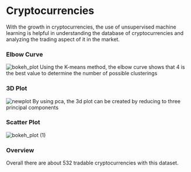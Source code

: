 # Cryptocurrencies
With the growth in cryptocurrencies, the use of unsupervised machine learning is helpful in understanding the database of cryptocurrencies and analyzing the trading aspect of it in the market.
### Elbow Curve
![bokeh_plot](https://user-images.githubusercontent.com/82242081/136250244-7ac70595-9f78-4aee-b809-4f3197cfdf44.png)
Using the K-means method, the elbow curve shows that 4 is the best value to determine the number of possible clusterings

### 3D Plot
![newplot](https://user-images.githubusercontent.com/82242081/136250284-96f895c3-3b52-422b-bcf0-63cd0fb892e8.png)
By using pca, the 3d plot can be created by reducing to three principal components

### Scatter Plot
![bokeh_plot (1)](https://user-images.githubusercontent.com/82242081/136250319-8ac162d7-829e-406b-878b-37655dc03ee8.png)

### Overview
Overall there are about 532 tradable cryptocurrencies with this dataset.
